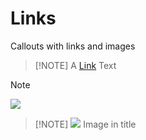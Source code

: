 # Links

Callouts with links and images

> [!NOTE] A [Link](https://example.com)
> Text

> [!NOTE]
> ![](https://placehold.co/100x100/png)

> [!NOTE] ![](https://placehold.co/100x100/png)
> Image in title